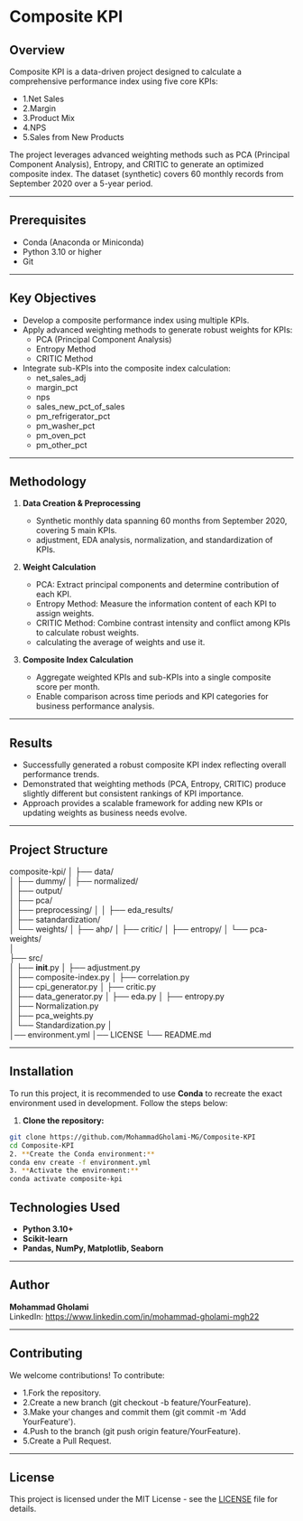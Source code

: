 
# Composite KPI

## Overview
Composite KPI is a data-driven project designed to calculate a comprehensive performance index using five core KPIs:

- 1.Net Sales
- 2.Margin
- 3.Product Mix
- 4.NPS
- 5.Sales from New Products

The project leverages advanced weighting methods such as PCA (Principal Component Analysis), Entropy, and CRITIC to generate an optimized composite index.
The dataset (synthetic) covers 60 monthly records from September 2020 over a 5-year period.

---

## Prerequisites
- Conda (Anaconda or Miniconda)
- Python 3.10 or higher
- Git

---

## Key Objectives
- Develop a composite performance index using multiple KPIs.
- Apply advanced weighting methods to generate robust weights for KPIs:
  - PCA (Principal Component Analysis)
  - Entropy Method
  - CRITIC Method
- Integrate sub-KPIs into the composite index calculation:
  - net_sales_adj
  - margin_pct
  - nps
  - sales_new_pct_of_sales
  - pm_refrigerator_pct
  - pm_washer_pct
  - pm_oven_pct
  - pm_other_pct
  
---

## Methodology
1. **Data Creation & Preprocessing**  
   - Synthetic monthly data spanning 60 months from September 2020, covering 5 main KPIs.  
   - adjustment, EDA analysis, normalization, and standardization of KPIs.   

2. **Weight Calculation**  
   - PCA: Extract principal components and determine contribution of each KPI.  
   - Entropy Method: Measure the information content of each KPI to assign weights.
   - CRITIC Method: Combine contrast intensity and conflict among KPIs to calculate robust weights.
   - calculating the average of weights and use it. 

3. **Composite Index Calculation**  
   - Aggregate weighted KPIs and sub-KPIs into a single composite score per month.  
   - Enable comparison across time periods and KPI categories for business performance analysis.  

---

## Results
- Successfully generated a robust composite KPI index reflecting overall performance trends.
- Demonstrated that weighting methods (PCA, Entropy, CRITIC) produce slightly different but consistent rankings of KPI importance.
- Approach provides a scalable framework for adding new KPIs or updating weights as business needs evolve.

---

## Project Structure

composite-kpi/
│
├── data/               
│   ├── dummy/ 
│   ├── normalized/  
│   ├── output/  
│   ├── pca/        
│   ├── preprocessing/
│   │   ├── eda_results/  
│   ├── satandardization/        
│   └── weights/
│       ├── ahp/
│       ├── critic/
│       ├── entropy/
│       └── pca-weights/   
│  
├── src/                
│   ├── __init__.py
│   ├── adjustment.py       
│   ├── composite-index.py
│   ├── correlation.py       
│   ├── cpi_generator.py
│   ├── critic.py       
│   ├── data_generator.py
│   ├── eda.py 
│   ├── entropy.py       
│   ├── Normalization.py       
│   ├── pca_weights.py             
│   └── Standardization.py 
│    
│── environment.yml 
│── LICENSE
└── README.md



---

## Installation

To run this project, it is recommended to use **Conda** to recreate the exact environment used in development. Follow the steps below:

1. **Clone the repository:**
```bash
git clone https://github.com/MohammadGholami-MG/Composite-KPI
cd Composite-KPI
2. **Create the Conda environment:**
conda env create -f environment.yml
3. **Activate the environment:**
conda activate composite-kpi

```

## Technologies Used
- **Python 3.10+**
- **Scikit-learn**
- **Pandas, NumPy, Matplotlib, Seaborn**

---

## Author
**Mohammad Gholami**  
LinkedIn: https://www.linkedin.com/in/mohammad-gholami-mgh22

---

## Contributing

We welcome contributions! To contribute:

- 1.Fork the repository.
- 2.Create a new branch (git checkout -b feature/YourFeature).
- 3.Make your changes and commit them (git commit -m 'Add YourFeature').
- 4.Push to the branch (git push origin feature/YourFeature).
- 5.Create a Pull Request.

---

## License

This project is licensed under the MIT License - see the [LICENSE](LICENSE) file for details.

